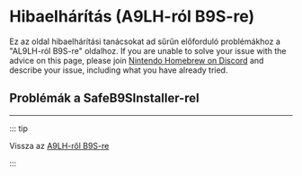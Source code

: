 # Hibaelhárítás (A9LH-ról B9S-re)

Ez az oldal hibaelhárítási tanácsokat ad sűrűn előforduló problémákhoz a "AL9LH-ról B9S-re" oldalhoz. If you are unable to solve your issue with the advice on this page, please join [Nintendo Homebrew on Discord](https://discord.gg/MWxPgEp) and describe your issue, including what you have already tried.

## Problémák a SafeB9SInstaller-rel

<!--@include: ./_include/troubleshooting-sb9si-bin.md -->

<!--@include: ./_include/troubleshooting-sb9si-common.md -->

<!--@include: ./_include/troubleshooting-get-help-common.md -->

---

::: tip

Vissza az [A9LH-ről B9S-re](a9lh-to-b9s)

:::

<!--@include: ./_include/troubleshooting-return.md -->
